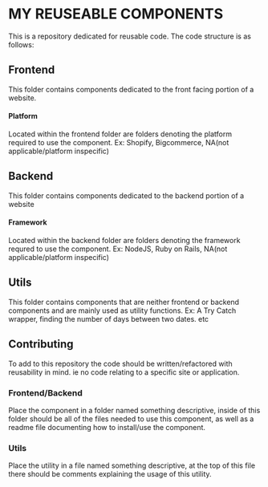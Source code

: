 # MY REUSEABLE COMPONENTS

This is a repository dedicated for reusable code. The code structure is as follows:


## Frontend
This folder contains components dedicated to the front facing portion of a website.

#### Platform

Located within the frontend folder are folders denoting the platform required to use the component. Ex: Shopify, Bigcommerce, NA(not applicable/platform inspecific)

## Backend
This folder contains components dedicated to the backend portion of a website

#### Framework

Located within the backend folder are folders denoting the framework requred to use the component. Ex: NodeJS, Ruby on Rails, NA(not applicable/platform inspecific)

## Utils

This folder contains components that are neither frontend or backend components and are mainly used as utility functions. Ex: A Try Catch wrapper, finding the number of days between two dates. etc


## Contributing

To add to this repository the code should be written/refactored with reusability in mind. ie no code relating to a specific site or application.

### Frontend/Backend

Place the component in a folder named something descriptive, inside of this folder should be all of the files needed to use this component, as well as a readme file documenting how to install/use the component.

### Utils

Place the utility in a file named something descriptive, at the top of this file there should be comments explaining the usage of this utility.
